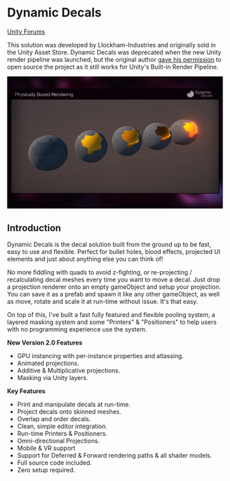 # Dynamic Decals

[Unity Forums](https://forum.unity.com/threads/released-dynamic-decals.450820/)

This solution was developed by Llockham-Industries and originally sold in the Unity Asset Store. Dynamic Decals was deprecated when the new Unity render pipeline was launched, but the original author [gave his permission](https://forum.unity.com/threads/released-dynamic-decals.450820/page-17#post-6814172) to open source the project as it still works for Unity's Built-in Render Pipeline.

![Dynamic Decals](dynamic-decals.jpg)

## Introduction

Dynamic Decals is the decal solution built from the ground up to be fast, easy to use and flexible. Perfect for bullet holes, blood effects, projected UI elements and just about anything else you can think of!

No more fiddling with quads to avoid z-fighting, or re-projecting / recalculating decal meshes every time you want to move a decal. Just drop a projection renderer onto an empty gameObject and setup your projection. You can save it as a prefab and spawn it like any other gameObject, as well as move, rotate and scale it at run-time without issue. It's that easy.

On top of this, I've built a fast fully featured and flexible pooling system, a layered masking system and some "Printers" & "Positioners" to help users with no programming experience use the system.

<strong>New Version 2.0 Features</strong>
- GPU instancing with per-instance properties and atlassing.
- Animated projections.
- Additive & Multiplicative projections.
- Masking via Unity layers.

<strong>Key Features</strong>
- Print and manipulate decals at run-time.
- Project decals onto skinned meshes.
- Overlap and order decals.
- Clean, simple editor integration.
- Run-time Printers & Positioners.
- Omni-directional Projections.
- Mobile & VR support
- Support for Deferred & Forward rendering paths & all shader models.
- Full source code included.
- Zero setup required.
